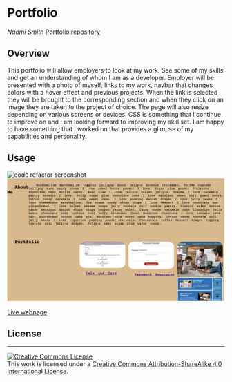 # Portfolio
*Naomi Smith*
  [Portfolio repository](https://github.com/smithnaomi/Portfolio)
 

## Overview

<p> This portfolio will allow employers to look at my work. See some of my skills and get an understanding of whom I am as a developer. Employer will be presented with a photo of myself, links to my work, navbar that changes colors with a hover effect and previous projects. When the link is selected they will be brought to the corresponding section and when they click on an image they are taken to the project of choice. The page will also resize depending on various screens or devices. CSS is something that I continue to improve on and I am looking forward to improving my skill set. I am happy to have something that I worked on that provides a glimpse of my capabilities and personality. <p>




## Usage

![code refactor screenshot](assets/images/Portfolio1.png)
![code refactor screenshot](assets/images/Portfolio2.png)

[Live webpage](https://smithnaomi.github.io/Portfolio/)

## License
- - -
<a rel="license" href="http://creativecommons.org/licenses/by-sa/4.0/"><img alt="Creative Commons License" style="border-width:0" src="https://i.creativecommons.org/l/by-sa/4.0/88x31.png" /></a><br />This work is licensed under a <a rel="license" href="http://creativecommons.org/licenses/by-sa/4.0/">Creative Commons Attribution-ShareAlike 4.0 International License</a>.